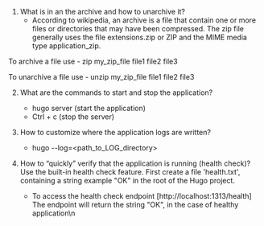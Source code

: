1. What is in an the archive and how to unarchive it?
     - According to wikipedia, an archive is a file that contain
     one or more files or directories
     that may have been compressed.
     The zip  file generally uses the file extensions.zip
     or ZIP and the MIME media type application_zip.

To archive a file use
     - zip my_zip_file file1 file2 file3

To unarchive a file use
     - unzip my_zip_file file1 file2 file3

2. What are the commands to start and stop the application?
     - hugo server (start the application)
     - Ctrl + c (stop the server)

3. How to customize where the application logs are written?
     - hugo --log=<path_to_LOG_directory>

4. How to “quickly” verify that the application is running (health check)?
Use the built-in health check feature.
     First create a file 'health.txt', containing a string example "OK"
     in the root of the Hugo project.
     - To access the health check endpoint [http://localhost:1313/health]
The endpoint will return the string "OK", in the case of healthy application\n